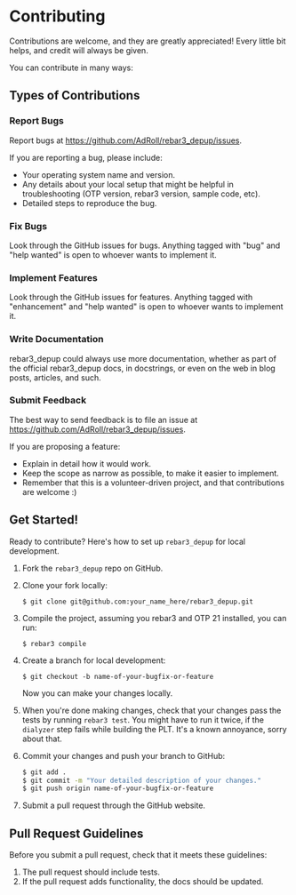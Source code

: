 # Contributing

Contributions are welcome, and they are greatly appreciated! Every little bit
helps, and credit will always be given.

You can contribute in many ways:

Types of Contributions
----------------------

### Report Bugs

Report bugs at https://github.com/AdRoll/rebar3_depup/issues.

If you are reporting a bug, please include:

* Your operating system name and version.
* Any details about your local setup that might be helpful in troubleshooting (OTP version, rebar3 version, sample code, etc).
* Detailed steps to reproduce the bug.

### Fix Bugs

Look through the GitHub issues for bugs. Anything tagged with "bug" and "help
wanted" is open to whoever wants to implement it.

### Implement Features

Look through the GitHub issues for features. Anything tagged with "enhancement"
and "help wanted" is open to whoever wants to implement it.

### Write Documentation

rebar3_depup could always use more documentation, whether as part of the
official rebar3_depup docs, in docstrings, or even on the web in blog posts,
articles, and such.

### Submit Feedback

The best way to send feedback is to file an issue at https://github.com/AdRoll/rebar3_depup/issues.

If you are proposing a feature:

* Explain in detail how it would work.
* Keep the scope as narrow as possible, to make it easier to implement.
* Remember that this is a volunteer-driven project, and that contributions are welcome :)

Get Started!
------------

Ready to contribute? Here's how to set up `rebar3_depup` for local development.

1. Fork the `rebar3_depup` repo on GitHub.

2. Clone your fork locally:

    `$ git clone git@github.com:your_name_here/rebar3_depup.git`

3. Compile the project, assuming you rebar3 and OTP 21 installed, you can run:

    `$ rebar3 compile`

4. Create a branch for local development:

    `$ git checkout -b name-of-your-bugfix-or-feature`

   Now you can make your changes locally.

5. When you're done making changes, check that your changes pass the tests by running `rebar3 test`. You might have to run it twice, if the `dialyzer` step fails while building the PLT. It's a known annoyance, sorry about that.

6. Commit your changes and push your branch to GitHub:

    ```bash
    $ git add .
    $ git commit -m "Your detailed description of your changes."
    $ git push origin name-of-your-bugfix-or-feature
    ```

7. Submit a pull request through the GitHub website.

Pull Request Guidelines
-----------------------

Before you submit a pull request, check that it meets these guidelines:

1. The pull request should include tests.
2. If the pull request adds functionality, the docs should be updated.
